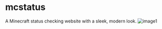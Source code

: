 # mcstatus
A Minecraft status checking website with a sleek, modern look.
![image1](https://i.imgur.com/0GTFlhQ.png)
